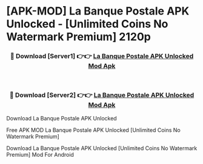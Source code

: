 # [APK-MOD] La Banque Postale APK Unlocked - [Unlimited Coins No Watermark Premium] 2120p



<div align="center">
<h3>🔴 Download [Server1] 👉👉 <a href="https://momento.my/?title=La_Banque_Postale_APK_Unlocked">La Banque Postale APK Unlocked Mod Apk</a></h3><br>

<h3>🔴 Download [Server2] 👉👉 <a href="https://momento.my/?title=La_Banque_Postale_APK_Unlocked">La Banque Postale APK Unlocked Mod Apk</a></h3>
</div>



Download La Banque Postale APK Unlocked 

Free APK MOD La Banque Postale APK Unlocked [Unlimited Coins No Watermark Premium]

Download La Banque Postale APK Unlocked [Unlimited Coins No Watermark Premium] Mod For Android
